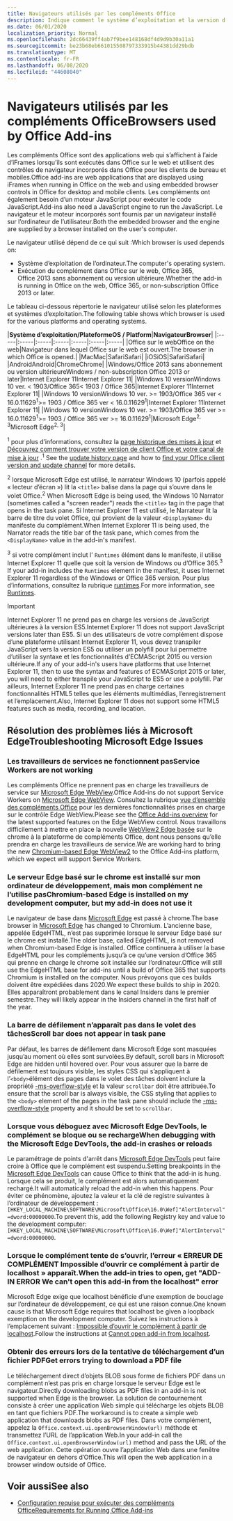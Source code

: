 ```yaml
---
title: Navigateurs utilisés par les compléments Office
description: Indique comment le système d’exploitation et la version d’Office déterminent le navigateur utilisé par les compléments Office.
ms.date: 06/01/2020
localization_priority: Normal
ms.openlocfilehash: 2dc66439ff4ab7f9bee148168df4d9d9b30a11a1
ms.sourcegitcommit: be23b68eb661015508797333915b44381dd29bdb
ms.translationtype: MT
ms.contentlocale: fr-FR
ms.lasthandoff: 06/08/2020
ms.locfileid: "44608040"
---
```

# <a name="browsers-used-by-office-add-ins"></a><span data-ttu-id="559ee-103">Navigateurs utilisés par les compléments Office</span><span class="sxs-lookup"><span data-stu-id="559ee-103">Browsers used by Office Add-ins</span></span>

<span data-ttu-id="559ee-104">Les compléments Office sont des applications web qui s’affichent à l’aide d’iFrames lorsqu’ils sont exécutés dans Office sur le web et utilisent des contrôles de navigateur incorporés dans Office pour les clients de bureau et mobiles.</span><span class="sxs-lookup"><span data-stu-id="559ee-104">Office add-ins are web applications that are displayed using iFrames when running in Office on the web and using embedded browser controls in Office for desktop and mobile clients.</span></span> <span data-ttu-id="559ee-105">Les compléments ont également besoin d’un moteur JavaScript pour exécuter le code JavaScript.</span><span class="sxs-lookup"><span data-stu-id="559ee-105">Add-ins also need a JavaScript engine to run the JavaScript.</span></span> <span data-ttu-id="559ee-106">Le navigateur et le moteur incorporés sont fournis par un navigateur installé sur l’ordinateur de l’utilisateur.</span><span class="sxs-lookup"><span data-stu-id="559ee-106">Both the embedded browser and the engine are supplied by a browser installed on the user's computer.</span></span>

<span data-ttu-id="559ee-107">Le navigateur utilisé dépend de ce qui suit :</span><span class="sxs-lookup"><span data-stu-id="559ee-107">Which browser is used depends on:</span></span>

- <span data-ttu-id="559ee-108">Système d’exploitation de l’ordinateur.</span><span class="sxs-lookup"><span data-stu-id="559ee-108">The computer's operating system.</span></span>
- <span data-ttu-id="559ee-109">Exécution du complément dans Office sur le web, Office 365, Office 2013 sans abonnement ou version ultérieure.</span><span class="sxs-lookup"><span data-stu-id="559ee-109">Whether the add-in is running in Office on the web, Office 365, or non-subscription Office 2013 or later.</span></span>

<span data-ttu-id="559ee-110">Le tableau ci-dessous répertorie le navigateur utilisé selon les plateformes et systèmes d’exploitation.</span><span class="sxs-lookup"><span data-stu-id="559ee-110">The following table shows which browser is used for the various platforms and operating systems.</span></span>

|<span data-ttu-id="559ee-111">**Système d’exploitation/Plateforme**</span><span class="sxs-lookup"><span data-stu-id="559ee-111">**OS / Platform**</span></span>|<span data-ttu-id="559ee-112">**Navigateur**</span><span class="sxs-lookup"><span data-stu-id="559ee-112">**Browser**</span></span>|
|:-----|:-----|:-----|:-----|:-----|:-----|:-----|
|<span data-ttu-id="559ee-113">Office sur le web</span><span class="sxs-lookup"><span data-stu-id="559ee-113">Office on the web</span></span>|<span data-ttu-id="559ee-114">Navigateur dans lequel Office sur le web est ouvert.</span><span class="sxs-lookup"><span data-stu-id="559ee-114">The browser in which Office is opened.</span></span>|
|<span data-ttu-id="559ee-115">Mac</span><span class="sxs-lookup"><span data-stu-id="559ee-115">Mac</span></span>|<span data-ttu-id="559ee-116">Safari</span><span class="sxs-lookup"><span data-stu-id="559ee-116">Safari</span></span>|
|<span data-ttu-id="559ee-117">iOS</span><span class="sxs-lookup"><span data-stu-id="559ee-117">iOS</span></span>|<span data-ttu-id="559ee-118">Safari</span><span class="sxs-lookup"><span data-stu-id="559ee-118">Safari</span></span>|
|<span data-ttu-id="559ee-119">Android</span><span class="sxs-lookup"><span data-stu-id="559ee-119">Android</span></span>|<span data-ttu-id="559ee-120">Chrome</span><span class="sxs-lookup"><span data-stu-id="559ee-120">Chrome</span></span>|
|<span data-ttu-id="559ee-121">Windows/Office 2013 sans abonnement ou version ultérieure</span><span class="sxs-lookup"><span data-stu-id="559ee-121">Windows / non-subscription Office 2013 or later</span></span>|<span data-ttu-id="559ee-122">Internet Explorer 11</span><span class="sxs-lookup"><span data-stu-id="559ee-122">Internet Explorer 11</span></span>|
|<span data-ttu-id="559ee-123">Windows 10 version</span><span class="sxs-lookup"><span data-stu-id="559ee-123">Windows 10 ver.</span></span> <span data-ttu-id="559ee-124">< 1903/Office 365</span><span class="sxs-lookup"><span data-stu-id="559ee-124">< 1903 / Office 365</span></span>|<span data-ttu-id="559ee-125">Internet Explorer 11</span><span class="sxs-lookup"><span data-stu-id="559ee-125">Internet Explorer 11</span></span>|
|<span data-ttu-id="559ee-126">Windows 10 version</span><span class="sxs-lookup"><span data-stu-id="559ee-126">Windows 10 ver.</span></span> <span data-ttu-id="559ee-127">>= 1903/Office 365 ver < 16.0.11629<sup>1</sup></span><span class="sxs-lookup"><span data-stu-id="559ee-127">>= 1903 / Office 365 ver < 16.0.11629<sup>1</sup></span></span>|<span data-ttu-id="559ee-128">Internet Explorer 11</span><span class="sxs-lookup"><span data-stu-id="559ee-128">Internet Explorer 11</span></span>|
|<span data-ttu-id="559ee-129">Windows 10 version</span><span class="sxs-lookup"><span data-stu-id="559ee-129">Windows 10 ver.</span></span> <span data-ttu-id="559ee-130">>= 1903/Office 365 ver >= 16.0.11629<sup>1</sup></span><span class="sxs-lookup"><span data-stu-id="559ee-130">>= 1903 / Office 365 ver >= 16.0.11629<sup>1</sup></span></span>|<span data-ttu-id="559ee-131">Microsoft Edge<sup>2, 3</sup></span><span class="sxs-lookup"><span data-stu-id="559ee-131">Microsoft Edge<sup>2, 3</sup></span></span>|

<span data-ttu-id="559ee-132"><sup>1</sup> pour plus d’informations, consultez la [page historique des mises à jour](/officeupdates/update-history-office365-proplus-by-date) et [Découvrez comment trouver votre version de client Office et votre canal de mise à jour](https://support.office.com/article/What-version-of-Office-am-I-using-932788b8-a3ce-44bf-bb09-e334518b8b19) .</span><span class="sxs-lookup"><span data-stu-id="559ee-132"><sup>1</sup> See the [update history page](/officeupdates/update-history-office365-proplus-by-date) and how to [find your Office client version and update channel](https://support.office.com/article/What-version-of-Office-am-I-using-932788b8-a3ce-44bf-bb09-e334518b8b19) for more details.</span></span>

<span data-ttu-id="559ee-133"><sup>2</sup> lorsque Microsoft Edge est utilisé, le narrateur Windows 10 (parfois appelé « lecteur d’écran ») lit la `<title>` balise dans la page qui s’ouvre dans le volet Office.</span><span class="sxs-lookup"><span data-stu-id="559ee-133"><sup>2</sup> When Microsoft Edge is being used, the Windows 10 Narrator (sometimes called a "screen reader") reads the `<title>` tag in the page that opens in the task pane.</span></span> <span data-ttu-id="559ee-134">Si Internet Explorer 11 est utilisé, le Narrateur lit la barre de titre du volet Office, qui provient de la valeur `<DisplayName>` du manifeste du complément.</span><span class="sxs-lookup"><span data-stu-id="559ee-134">When Internet Explorer 11 is being used, the Narrator reads the title bar of the task pane, which comes from the `<DisplayName>` value in the add-in's manifest.</span></span>

<span data-ttu-id="559ee-135"><sup>3</sup> si votre complément inclut l' `Runtimes` élément dans le manifeste, il utilise Internet Explorer 11 quelle que soit la version de Windows ou d’Office 365.</span><span class="sxs-lookup"><span data-stu-id="559ee-135"><sup>3</sup> If your add-in includes the `Runtimes` element in the manifest, it uses Internet Explorer 11 regardless of the Windows or Office 365 version.</span></span> <span data-ttu-id="559ee-136">Pour plus d’informations, consultez la rubrique [runtimes](../reference/manifest/runtimes.md).</span><span class="sxs-lookup"><span data-stu-id="559ee-136">For more information, see [Runtimes](../reference/manifest/runtimes.md).</span></span>

> [!IMPORTANT]
> <span data-ttu-id="559ee-137">Internet Explorer 11 ne prend pas en charge les versions de JavaScript ultérieures à la version ES5.</span><span class="sxs-lookup"><span data-stu-id="559ee-137">Internet Explorer 11 does not support JavaScript versions later than ES5.</span></span> <span data-ttu-id="559ee-138">Si un des utilisateurs de votre complément dispose d’une plateforme utilisant Internet Explorer 11, vous devez transpiler JavaScript vers la version ES5 ou utiliser un polyfill pour lui permettre d’utiliser la syntaxe et les fonctionnalités d’ECMAScript 2015 ou version ultérieure.</span><span class="sxs-lookup"><span data-stu-id="559ee-138">If any of your add-in's users have platforms that use Internet Explorer 11, then to use the syntax and features of ECMAScript 2015 or later, you will need to either transpile your JavaScript to ES5 or use a polyfill.</span></span> <span data-ttu-id="559ee-139">Par ailleurs, Internet Explorer 11 ne prend pas en charge certaines fonctionnalités HTML5 telles que les éléments multimédias, l’enregistrement et l’emplacement.</span><span class="sxs-lookup"><span data-stu-id="559ee-139">Also, Internet Explorer 11 does not support some HTML5 features such as media, recording, and location.</span></span>

## <a name="troubleshooting-microsoft-edge-issues"></a><span data-ttu-id="559ee-140">Résolution des problèmes liés à Microsoft Edge</span><span class="sxs-lookup"><span data-stu-id="559ee-140">Troubleshooting Microsoft Edge Issues</span></span>

### <a name="service-workers-are-not-working"></a><span data-ttu-id="559ee-141">Les travailleurs de services ne fonctionnent pas</span><span class="sxs-lookup"><span data-stu-id="559ee-141">Service Workers are not working</span></span>

<span data-ttu-id="559ee-142">Les compléments Office ne prennent pas en charge les travailleurs de service sur [Microsoft Edge WebView](/microsoft-edge/hosting/webview).</span><span class="sxs-lookup"><span data-stu-id="559ee-142">Office Add-ins do not support Service Workers on [Microsoft Edge WebView](/microsoft-edge/hosting/webview).</span></span> <span data-ttu-id="559ee-143">Consultez la rubrique [vue d’ensemble des compléments Office](../overview/office-add-ins.md) pour les dernières fonctionnalités prises en charge sur le contrôle Edge WebView.</span><span class="sxs-lookup"><span data-stu-id="559ee-143">Please see the [Office Add-ins overview](../overview/office-add-ins.md) for the latest supported features on the Edge WebView control.</span></span> <span data-ttu-id="559ee-144">Nous travaillons difficilement à mettre en place la nouvelle [WebView2 Edge basée](/microsoft-edge/hosting/webview2) sur le chrome à la plateforme de compléments Office, dont nous pensons qu’elle prendra en charge les travailleurs de service.</span><span class="sxs-lookup"><span data-stu-id="559ee-144">We are working hard to bring the new [Chromium-based Edge WebView2](/microsoft-edge/hosting/webview2) to the Office Add-ins platform, which we expect will support Service Workers.</span></span>

### <a name="chromium-based-edge-is-installed-on-my-development-computer-but-my-add-in-does-not-use-it"></a><span data-ttu-id="559ee-145">Le serveur Edge basé sur le chrome est installé sur mon ordinateur de développement, mais mon complément ne l’utilise pas</span><span class="sxs-lookup"><span data-stu-id="559ee-145">Chromium-based Edge is installed on my development computer, but my add-in does not use it</span></span>

<span data-ttu-id="559ee-146">Le navigateur de base dans [Microsoft Edge](https://support.microsoft.com/help/4501095/download-the-new-microsoft-edge-based-on-chromium) est passé à chrome.</span><span class="sxs-lookup"><span data-stu-id="559ee-146">The base browser in [Microsoft Edge](https://support.microsoft.com/help/4501095/download-the-new-microsoft-edge-based-on-chromium) has changed to Chromium.</span></span> <span data-ttu-id="559ee-147">L’ancienne base, appelée EdgeHTML, n’est pas supprimée lorsque le serveur Edge basé sur le chrome est installé.</span><span class="sxs-lookup"><span data-stu-id="559ee-147">The older base, called EdgeHTML, is not removed when Chromium-based Edge is installed.</span></span> <span data-ttu-id="559ee-148">Office continuera à utiliser la base EdgeHTML pour les compléments jusqu’à ce qu’une version d’Office 365 qui prenne en charge le chrome soit installée sur l’ordinateur.</span><span class="sxs-lookup"><span data-stu-id="559ee-148">Office will still use the EdgeHTML base for add-ins until a build of Office 365 that supports Chromium is installed on the computer.</span></span> <span data-ttu-id="559ee-149">Nous prévoyons que ces builds doivent être expédiées dans 2020.</span><span class="sxs-lookup"><span data-stu-id="559ee-149">We expect these builds to ship in 2020.</span></span> <span data-ttu-id="559ee-150">Elles apparaîtront probablement dans le canal Insiders dans le premier semestre.</span><span class="sxs-lookup"><span data-stu-id="559ee-150">They will likely appear in the Insiders channel in the first half of the year.</span></span>

### <a name="scroll-bar-does-not-appear-in-task-pane"></a><span data-ttu-id="559ee-151">La barre de défilement n’apparaît pas dans le volet des tâches</span><span class="sxs-lookup"><span data-stu-id="559ee-151">Scroll bar does not appear in task pane</span></span>

<span data-ttu-id="559ee-152">Par défaut, les barres de défilement dans Microsoft Edge sont masquées jusqu’au moment où elles sont survolées.</span><span class="sxs-lookup"><span data-stu-id="559ee-152">By default, scroll bars in Microsoft Edge are hidden until hovered over.</span></span> <span data-ttu-id="559ee-153">Pour vous assurer que la barre de défilement est toujours visible, les styles CSS qui s’appliquent à l’`<body>`élément des pages dans le volet des tâches doivent inclure la propriété [-ms-overflow-style](https://developer.mozilla.org/docs/Web/CSS/-ms-overflow-style) et la valeur `scrollbar` doit être attribuée.</span><span class="sxs-lookup"><span data-stu-id="559ee-153">To ensure that the scroll bar is always visible, the CSS styling that applies to the `<body>` element of the pages in the task pane should include the [-ms-overflow-style](https://developer.mozilla.org/docs/Web/CSS/-ms-overflow-style) property and it should be set to `scrollbar`.</span></span> 

### <a name="when-debugging-with-the-microsoft-edge-devtools-the-add-in-crashes-or-reloads"></a><span data-ttu-id="559ee-154">Lorsque vous déboguez avec Microsoft Edge DevTools, le complément se bloque ou se recharge</span><span class="sxs-lookup"><span data-stu-id="559ee-154">When debugging with the Microsoft Edge DevTools, the add-in crashes or reloads</span></span>

<span data-ttu-id="559ee-155">Le paramétrage de points d'arrêt dans [Microsoft Edge DevTools](https://www.microsoft.com/p/microsoft-edge-devtools-preview/9mzbfrmz0mnj?rtc=1&activetab=pivot%3Aoverviewtab) peut faire croire à Office que le complément est suspendu.</span><span class="sxs-lookup"><span data-stu-id="559ee-155">Setting breakpoints in the [Microsoft Edge DevTools](https://www.microsoft.com/p/microsoft-edge-devtools-preview/9mzbfrmz0mnj?rtc=1&activetab=pivot%3Aoverviewtab) can cause Office to think that the add-in is hung.</span></span> <span data-ttu-id="559ee-156">Lorsque cela se produit, le complément est alors automatiquement rechargé.</span><span class="sxs-lookup"><span data-stu-id="559ee-156">It will automatically reload the add-in when this happens.</span></span> <span data-ttu-id="559ee-157">Pour éviter ce phénomène, ajoutez la valeur et la clé de registre suivantes à l’ordinateur de développement : `[HKEY_LOCAL_MACHINE\SOFTWARE\Microsoft\Office\16.0\Wef]"AlertInterval"=dword:00000000`.</span><span class="sxs-lookup"><span data-stu-id="559ee-157">To prevent this, add the following Registry key and value to the development computer: `[HKEY_LOCAL_MACHINE\SOFTWARE\Microsoft\Office\16.0\Wef]"AlertInterval"=dword:00000000`.</span></span>

### <a name="when-the-add-in-tries-to-open-get-add-in-error-we-cant-open-this-add-in-from-the-localhost-error"></a><span data-ttu-id="559ee-158">Lorsque le complément tente de s’ouvrir, l’erreur « ERREUR DE COMPLÉMENT Impossible d’ouvrir ce complément à partir de localhost » apparaît.</span><span class="sxs-lookup"><span data-stu-id="559ee-158">When the add-in tries to open, get "ADD-IN ERROR We can't open this add-in from the localhost" error</span></span>

<span data-ttu-id="559ee-159">Microsoft Edge exige que localhost bénéficie d’une exemption de bouclage sur l’ordinateur de développement, ce qui est une raison connue.</span><span class="sxs-lookup"><span data-stu-id="559ee-159">One known cause is that Microsoft Edge requires that localhost be given a loopback exemption on the development computer.</span></span> <span data-ttu-id="559ee-160">Suivez les instructions à l’emplacement suivant : [Impossible d’ouvrir le complément à partir de localhost](/office/troubleshoot/error-messages/cannot-open-add-in-from-localhost).</span><span class="sxs-lookup"><span data-stu-id="559ee-160">Follow the instructions at [Cannot open add-in from localhost](/office/troubleshoot/error-messages/cannot-open-add-in-from-localhost).</span></span>

### <a name="get-errors-trying-to-download-a-pdf-file"></a><span data-ttu-id="559ee-161">Obtenir des erreurs lors de la tentative de téléchargement d’un fichier PDF</span><span class="sxs-lookup"><span data-stu-id="559ee-161">Get errors trying to download a PDF file</span></span>

<span data-ttu-id="559ee-162">Le téléchargement direct d’objets BLOB sous forme de fichiers PDF dans un complément n’est pas pris en charge lorsque le serveur Edge est le navigateur.</span><span class="sxs-lookup"><span data-stu-id="559ee-162">Directly downloading blobs as PDF files in an add-in is not supported when Edge is the browser.</span></span> <span data-ttu-id="559ee-163">La solution de contournement consiste à créer une application Web simple qui télécharge les objets BLOB en tant que fichiers PDF.</span><span class="sxs-lookup"><span data-stu-id="559ee-163">The workaround is to create a simple web application that downloads blobs as PDF files.</span></span> <span data-ttu-id="559ee-164">Dans votre complément, appelez la `Office.context.ui.openBrowserWindow(url)` méthode et transmettez l’URL de l’application Web.</span><span class="sxs-lookup"><span data-stu-id="559ee-164">In your add-in call the `Office.context.ui.openBrowserWindow(url)` method and pass the URL of the web application.</span></span> <span data-ttu-id="559ee-165">Cette opération ouvre l’application Web dans une fenêtre de navigateur en dehors d’Office.</span><span class="sxs-lookup"><span data-stu-id="559ee-165">This will open the web application in a browser window outside of Office.</span></span>

## <a name="see-also"></a><span data-ttu-id="559ee-166">Voir aussi</span><span class="sxs-lookup"><span data-stu-id="559ee-166">See also</span></span>

- [<span data-ttu-id="559ee-167">Configuration requise pour exécuter des compléments Office</span><span class="sxs-lookup"><span data-stu-id="559ee-167">Requirements for Running Office Add-ins</span></span>](requirements-for-running-office-add-ins.md)
